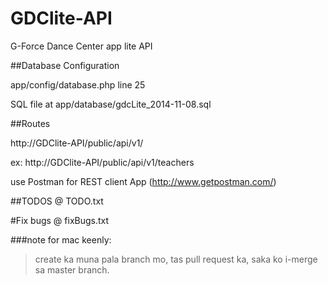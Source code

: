 GDClite-API
===========

G-Force Dance Center app lite API



##Database Configuration

app/config/database.php line 25

SQL file at app/database/gdcLite_2014-11-08.sql


##Routes

http://GDClite-API/public/api/v1/

ex: http://GDClite-API/public/api/v1/teachers

use Postman for REST client App
(http://www.getpostman.com/)


##TODOS
@ TODO.txt

#Fix bugs
@ fixBugs.txt

###note for mac keenly:
>create ka muna pala branch mo, tas pull request ka,
>saka ko i-merge sa master branch.
